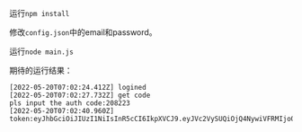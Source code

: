 运行`npm install`

修改`config.json`中的email和password。

运行`node main.js`

期待的运行结果：

```
[2022-05-20T07:02:24.412Z] logined
[2022-05-20T07:02:27.732Z] get code
pls input the auth code:208223
[2022-05-20T07:02:40.960Z] token:eyJhbGciOiJIUzI1NiIsInR5cCI6IkpXVCJ9.eyJVc2VySUQiOjQ4NywiVFRMIjo0MzIwLCJUeXBlIjoiQVVUSF9DT0RFX1ZFUklGSUVEIiwiQ2xpZW50VHlwZSI6Ik1PQklMRSIsImV4cCI6MTgxMDcxMDE2MX0.EoczQOzEbtSraW1IcFGuyWW5zKLC1WTMy7zwqrqZh0Y
```